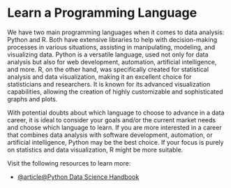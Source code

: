 # Learn a Programming Language

We have two main programming languages when it comes to data analysis: Python and R. Both have extensive libraries to help with decision-making processes in various situations, assisting in manipulating, modeling, and visualizing data. Python is a versatile language, used not only for data analysis but also for web development, automation, artificial intelligence, and more. R, on the other hand, was specifically created for statistical analysis and data visualization, making it an excellent choice for statisticians and researchers. It is known for its advanced visualization capabilities, allowing the creation of highly customizable and sophisticated graphs and plots.

With potential doubts about which language to choose to advance in a data career, it is ideal to consider your goals and/or the current market needs and choose which language to learn. If you are more interested in a career that combines data analysis with software development, automation, or artificial intelligence, Python may be the best choice. If your focus is purely on statistics and data visualization, R might be more suitable.

Visit the following resources to learn more:

- [@article@Python Data Science Handbook](https://jakevdp.github.io/PythonDataScienceHandbook/)